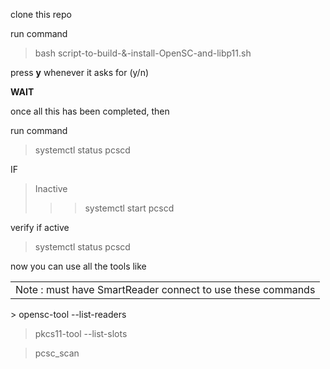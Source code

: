 clone this repo

run command 
> bash script-to-build-\&-install-OpenSC-and-libp11.sh

press **y** whenever it asks for (y/n)

**WAIT**

once all this has been completed, then

run command
> systemctl status pcscd

IF
> Inactive
>>> systemctl start pcscd

verify if active
> systemctl status pcscd

now you can use all the tools like
<table><tr><td>Note : must have SmartReader connect to use these commands </td></tr></table>
> opensc-tool --list-readers

> pkcs11-tool --list-slots

> pcsc_scan

